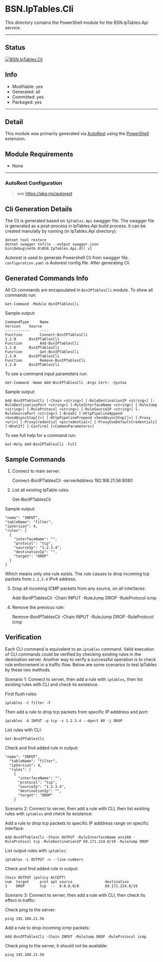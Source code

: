 <!-- region Generated -->
# BSN.IpTables.Cli

This directory contains the PowerShell module for the BSN.IpTables.Api service.

---

## Status

[![BSN.IpTables.Cli](https://img.shields.io/powershellgallery/v/BSN.IpTables.Cli.svg?style=flat-square&label=BSN.IpTables.Cli "BSN.IpTables.Cli")](https://www.powershellgallery.com/packages/BSN.IpTables.Cli/)

## Info

- Modifiable: yes
- Generated: all
- Committed: yes
- Packaged: yes

---

## Detail

This module was primarily generated via [AutoRest](https://github.com/Azure/autorest) using the [PowerShell](https://github.com/Azure/autorest.powershell) extension.

## Module Requirements

- None

---

### AutoRest Configuration

> see <https://aka.ms/autorest>

## Cli Generation Details

The Cli is generated based on `IpTables.Api` swagger file. The swagger file is generated as a post-process in IpTables.Api build process. It can be created manulally by running (in IpTables.Api directory):

    dotnet tool restore
    dotnet swagger tofile --output swagger.json bin\Debug\net6.0\BSN.IpTables.Api.dll v1

Autorest is used to generate Powershell Cli from swagger file. `configuration.yaml` is Autorest config file. After generating Cli

## Generated Commands Info

All Cli commands are encapsulated in `BsnIPTablesCli` module. To show all commands run:

    Get-Command -Module BsnIPTablesCli

Sample output:

    CommandType     Name                                               Version    Source
    -----------     ----    
    Function        Connect-BsnIPTablesCli                             1.2.0      BsnIPTablesCli
    Function        Add-BsnIPTablesCli                                 1.2.0      BsnIPTablesCli
    Function        Get-BsnIPTablesCli                                 1.2.0      BsnIPTablesCli
    Function        Remove-BsnIPTablesCli                              1.2.0      BsnIPTablesCli

To see a command input parameters run:

    Get-Command -Name Add-BsnIPTablesCli -Args Cert: -Syntax

Sample output:

    Add-BsnIPTablesCli [-Chain <string>] [-RuleDestinationIP <string>] [-RuleDestinationPort <string>] [-RuleInterfaceName <string>] [-RuleJump <string>] [-RuleProtocol <string>] [-RuleSourceIP <string>] [-RuleSourcePort <string>] [-Break] [-HttpPipelineAppend <SendAsyncStep[]>] [-HttpPipelinePrepend <SendAsyncStep[]>] [-Proxy <uri>] [-ProxyCredential <pscredential>] [-ProxyUseDefaultCredentials] [-WhatIf] [-Confirm] [<CommonParameters>]


To see full help for a command run:

    Get-Help Add-BsnIPTablesCli -Full

## Sample Commands

1. Connect to main server.

    Connect-BsnIPTablesCli -serverAddress 192.168.21.56:8080

2. List all existing IpTable rules.

    Get-BsnIPTablesCli 

Sample output:

    "name": "INPUT",
    "tableName": "filter",
    "ipVersion": 4,
    "rules": [
      {
        "interfaceName": "",
        "protocol": "tcp",
        "sourceIp": "1.2.3.4",
        "destinationIp": "",
        "target": "DROP"
      }
    ]

Which means only one rule exists. The rule casues to drop incoming tcp packets from `1.2.3.4` IPv4 address.

3. Drop all incoming ICMP packets from any source, on all interfaces:

    Add-BsnIPTablesCli -Chain INPUT -RuleJump DROP -RuleProtocol icmp

4. Remove the previous rule:

    Remove-BsnIPTablesCli -Chain INPUT -RuleJump DROP -RuleProtocol icmp
 
## Verification

Each CLI command is equivalent to an `iptables` command. Valid execution of CLI commands could be verified by checking existing rules in the destination server.
Another way to verify a successful operation is to check rule enforcement in a traffic flow. Below are some scenarios to test IpTables by these two methods.

Scenario 1: Connect to server, then add a rule with `iptables`, then list existing rules with CLI and check its existence.

First flush rules:

    iptables -t filter -F

Then add a rule to drop tcp packets from specific IP adddress and port:

    iptables -A INPUT -p tcp -s 1.2.3.4 --dport 80 -j DROP

List rules with CLI:

    Get-BsnIPTablesCli

Check and find added rule in output:

    "name": "INPUT",
      "tableName": "filter",
      "ipVersion": 4,
      "rules": [
        {
          "interfaceName": "",
          "protocol": "tcp",
          "sourceIp": "1.2.3.4",
          "destinationIp": "",
          "target": "DROP"
        }

Scenario 2: Connect to server, then add a rule with CLI, then list existing rules with `iptables` and check its existence:

Add a rule to drop tcp packets to specific IP adddress range on specific interface:

    Add-BsnIPTablesCli -Chain OUTPUT -RuleInterfaceName ens160 -RuleProtocol tcp -RuleDestinationIP 69.171.224.0/19 -RuleJump DROP

List output rules with `iptables`:

    iptables -L OUTPUT -n --line-numbers

Check and find added rule in output:

    Chain OUTPUT (policy ACCEPT)
    num  target     prot opt source               destination
    1    DROP       tcp  --  0.0.0.0/0            69.171.224.0/19

Scenario 3: Connect to server, then add a rule with CLI, then check its effect in traffic:

Check ping to the server:

    ping 192.168.21.56

Add a rule to drop incoming icmp packets:

    Add-BsnIPTablesCli -Chain INPUT -RuleJump DROP -RuleProtocol icmp

Check ping to the server, it should not be available:

    ping 192.168.21.56

